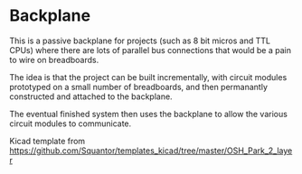 # Backplane

This is a passive backplane for projects (such as 8 bit micros and
TTL CPUs) where there are lots of parallel bus connections that
would be a pain to wire on breadboards.

The idea is that the project can be built incrementally, with
circuit modules prototyped on a small number of breadboards, and
then permanantly constructed and attached to the backplane.

The eventual finished system then uses the backplane to allow
the various circuit modules to communicate.

Kicad template from <https://github.com/Squantor/templates_kicad/tree/master/OSH_Park_2_layer>
